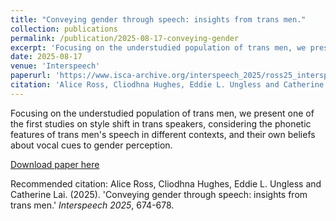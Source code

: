 ```yaml
---
title: "Conveying gender through speech: insights from trans men."
collection: publications
permalink: /publication/2025-08-17-conveying-gender
excerpt: 'Focusing on the understudied population of trans men, we present one of the first studies on style shift in trans speakers, considering the phonetic features of trans men&apos;s speech in different contexts, and their own beliefs about vocal cues to gender perception.'
date: 2025-08-17
venue: 'Interspeech'
paperurl: 'https://www.isca-archive.org/interspeech_2025/ross25_interspeech.html'
citation: 'Alice Ross, Cliodhna Hughes, Eddie L. Ungless and Catherine Lai. (2025). &apos;Conveying gender through speech: insights from trans men.&apos; <i>Interspeech 2025</i>, 674-678.'
---
```

Focusing on the understudied population of trans men, we present one of the first studies on style shift in trans speakers, considering the phonetic features of trans men&apos;s speech in different contexts, and their own beliefs about vocal cues to gender perception.

[Download paper here](https://www.isca-archive.org/interspeech_2025/ross25_interspeech.html)

Recommended citation: Alice Ross, Cliodhna Hughes, Eddie L. Ungless and Catherine Lai. (2025). 'Conveying gender through speech: insights from trans men.' <i>Interspeech 2025</i>, 674-678.